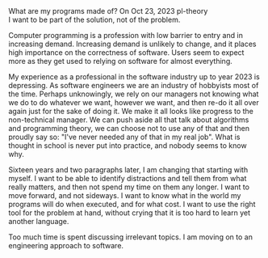 <post-metadata>
  <post-title>What are my programs made of?</post-title>
  <post-date>On Oct 23, 2023</post-date>
  <post-tags>pl-theory</post-tags>
</post-metadata>
<div id="post-excerpt">
I want to be part of the solution, not of the problem.
</div>

Computer programming is a profession with low barrier to entry and in increasing
demand. Increasing demand is unlikely to change, and it places high importance
on the correctness of software. Users seem to expect more as they get used to
relying on software for almost everything.

My experience as a professional in the software industry up to year 2023 is
depressing. As software engineers we are an industry of hobbyists most of the
time. Perhaps unknowingly, we rely on our managers not knowing what we do to do
whatever we want, however we want, and then re-do it all over again just for the
sake of doing it. We make it all looks like progress to the non-technical
manager. We can push aside all that talk about algorithms and programming
theory, we can choose not to use any of that and then proudly say so: "I've
never needed any of that in my real job". What is thought in school is never put
into practice, and nobody seems to know why.

Sixteen years and two paragraphs later, I am changing that starting with
myself. I want to be able to identify distractions and tell them from what
really matters, and then not spend my time on them any longer. I want to move
forward, and not sideways. I want to know what in the world my programs will do
when executed, and for what cost. I want to use the right tool for the problem
at hand, without crying that it is too hard to learn yet another language.

Too much time is spent discussing irrelevant topics. I am moving on to an
engineering approach to software.
